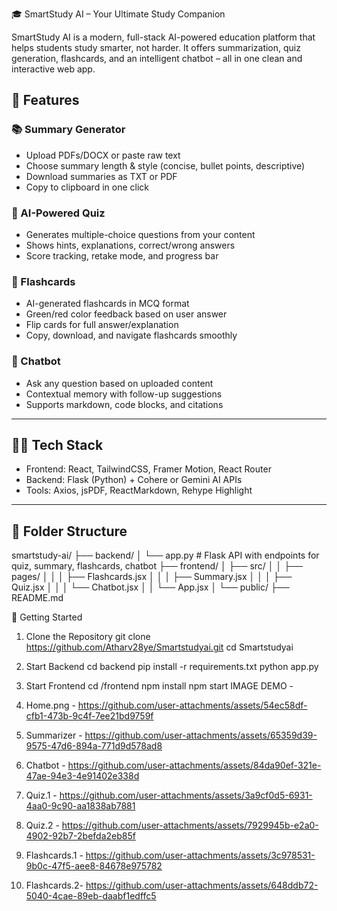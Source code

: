  🎓 SmartStudy AI – Your Ultimate Study Companion

SmartStudy AI is a modern, full-stack AI-powered education platform that helps students study smarter, not harder. It offers summarization, quiz generation, flashcards, and an intelligent chatbot – all in one clean and interactive web app.

## 🚀 Features

### 📚 Summary Generator
- Upload PDFs/DOCX or paste raw text
- Choose summary length & style (concise, bullet points, descriptive)
- Download summaries as TXT or PDF
- Copy to clipboard in one click

### 🧠 AI-Powered Quiz
- Generates multiple-choice questions from your content
- Shows hints, explanations, correct/wrong answers
- Score tracking, retake mode, and progress bar

### 📇 Flashcards
- AI-generated flashcards in MCQ format
- Green/red color feedback based on user answer
- Flip cards for full answer/explanation
- Copy, download, and navigate flashcards smoothly

### 🤖 Chatbot
- Ask any question based on uploaded content
- Contextual memory with follow-up suggestions
- Supports markdown, code blocks, and citations

---

## 🧑‍💻 Tech Stack

- Frontend: React, TailwindCSS, Framer Motion, React Router
- Backend: Flask (Python) + Cohere or Gemini AI APIs
- Tools: Axios, jsPDF, ReactMarkdown, Rehype Highlight

---

## 📂 Folder Structure
smartstudy-ai/
├── backend/
│ └── app.py # Flask API with endpoints for quiz, summary, flashcards, chatbot
├── frontend/
│ ├── src/
│ │ ├── pages/
│ │ │ ├── Flashcards.jsx
│ │ │ ├── Summary.jsx
│ │ │ ├── Quiz.jsx
│ │ │ └── Chatbot.jsx
│ │ └── App.jsx
│ └── public/
├── README.md


📌 Getting Started
1. Clone the Repository
   git clone https://github.com/Atharv28ye/Smartstudyai.git
cd Smartstudyai

2. Start Backend
   cd backend
pip install -r requirements.txt
python app.py

3. Start Frontend
   cd /frontend
   npm install
   npm start
IMAGE DEMO -
1. Home.png - https://github.com/user-attachments/assets/54ec58df-cfb1-473b-9c4f-7ee21bd9759f
2. Summarizer - https://github.com/user-attachments/assets/65359d39-9575-47d6-894a-771d9d578ad8
3. Chatbot - https://github.com/user-attachments/assets/84da90ef-321e-47ae-94e3-4e91402e338d
4. Quiz.1 - https://github.com/user-attachments/assets/3a9cf0d5-6931-4aa0-9c90-aa1838ab7881
5. Quiz.2 - https://github.com/user-attachments/assets/7929945b-e2a0-4902-92b7-2befda2eb85f
6. Flashcards.1 - https://github.com/user-attachments/assets/3c978531-9b0c-47f5-aee8-84678e975782
7. Flashcards.2- https://github.com/user-attachments/assets/648ddb72-5040-4cae-89eb-daabf1edffc5
   


